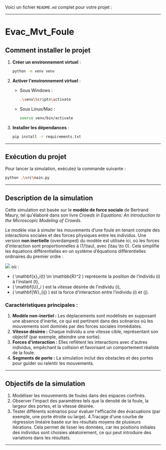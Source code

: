 Voici un fichier `README.md` complet pour votre projet :

---

# Evac_Mvt_Foule

## Comment installer le projet

1. **Créer un environnement virtuel** :

   ```bash
   python -m venv venv
   ```

2. **Activer l'environnement virtuel** :

   - Sous Windows :
     ```bash
     .\venv\Scripts\activate
     ```
   - Sous Linux/Mac :
     ```bash
     source venv/bin/activate
     ```

3. **Installer les dépendances** :
   ```bash
   pip install -r requirements.txt
   ```

---

## Exécution du projet

Pour lancer la simulation, exécutez la commande suivante :

```bash
python .\src\main.py
```

---

## Description de la simulation

Cette simulation est basée sur le **modèle de force sociale** de Bertrand Maury, tel qu'élaboré dans son livre _Crowds in Equations: An Introduction to the Microscopic Modeling of Crowds_.

Le modèle vise à simuler les mouvements d’une foule en tenant compte des interactions sociales et des forces physiques entre les individus. Une version **non inertielle** (overdamped) du modèle est utilisée ici, où les forces d’interaction sont proportionnelles à \(1/\tau\), avec \(\tau \to 0\). Cela simplifie les équations différentielles en un système d’équations différentielles ordinaires du premier ordre :

<img src="https://latex.codecogs.com/svg.latex?\mathbf{u}_i=\frac{d\mathbf{x}_i}{dt}=\mathbf{U}_i+\sum_{j\neq i}\mathbf{W}_{ij}" />
où :

- \( \mathbf{x}\_i(t) \in \mathbb{R}^2 \) représente la position de l’individu \(i\) à l’instant \(t\),
- \( \mathbf{U}\_i \) est la vitesse désirée de l’individu \(i\),
- \( \mathbf{W}\_{ij} \) est la force d’interaction entre l’individu \(i\) et \(j\).

### Caractéristiques principales :

1. **Modèle non-inertiel :** Les déplacements sont modélisés en supposant une absence d'inertie, ce qui est pertinent dans des scénarios où les mouvements sont dominés par des forces sociales immédiates.
2. **Vitesse désirée :** Chaque individu a une vitesse cible, représentant son objectif (par exemple, atteindre une sortie).
3. **Forces d'interaction :** Elles reflètent les interactions avec d'autres individus, empêchant la collision et favorisant un comportement réaliste de la foule.
4. **Segments de porte :** La simulation inclut des obstacles et des portes pour guider ou ralentir les mouvements.

---

## Objectifs de la simulation

1. Modéliser les mouvements de foules dans des espaces confinés.
2. Observer l’impact des paramètres tels que la densité de la foule, la largeur des portes, et la vitesse désirée.
3. Tester différents scénarios pour évaluer l'efficacité des évacuations (par exemple, une porte étroite ou large).
   4.Tracage d'une courbe de régression linéaire basée sur les résultats moyens de plusieurs itérations.
   Cela permet de lisser les données, car les positions initiales des individus sont choisies aléatoirement, ce qui peut introduire des variations dans les résultats.

---
